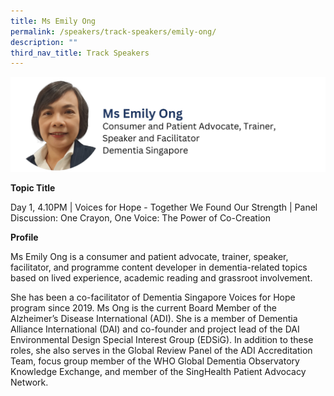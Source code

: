 ```yaml
---
title: Ms Emily Ong
permalink: /speakers/track-speakers/emily-ong/
description: ""
third_nav_title: Track Speakers
---
```

<div style="display: flex; flex-wrap: wrap;">
  <div style="flex-basis: 100%; max-width: 100%;">
    <img alt="track speakers 1" src="/images/SpeakersPhoto/emilyongv2.png">
  </div>
	</div>
	
<b>Topic Title</b>

<p id="left">Day 1, 4.10PM | Voices for Hope - Together We Found Our Strength | Panel Discussion: One Crayon, One Voice: The Power of Co-Creation</p>

<b>Profile</b>	

Ms Emily Ong is a consumer and patient advocate, trainer, speaker, facilitator, and programme content developer in dementia-related topics based on lived experience, academic reading and grassroot involvement.

She has been a co-facilitator of Dementia Singapore Voices for Hope program since 2019. Ms Ong is the current Board Member of the Alzheimer’s Disease International (ADI). She is a member of Dementia Alliance International (DAI) and co-founder and project lead of the DAI Environmental Design Special Interest Group (EDSiG). In addition to these roles, she also serves in the Global Review Panel of the ADI Accreditation Team, focus group member of the WHO Global Dementia Observatory Knowledge Exchange, and member of the SingHealth Patient Advocacy Network.